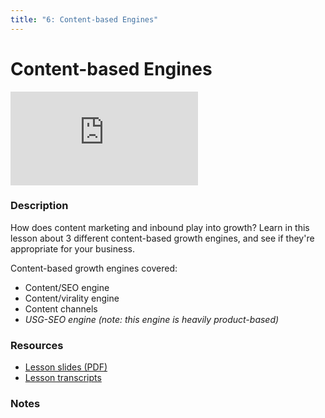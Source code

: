 ```yaml
---
title: "6: Content-based Engines"
---
```


# Content-based Engines

<div class='embed-container'><iframe src='https://player.vimeo.com/video/322707365' frameborder='0' webkitAllowFullScreen mozallowfullscreen allowFullScreen></iframe></div>


### Description

How does content marketing and inbound play into growth? Learn in this lesson about 3 different content-based growth engines, and see if they're appropriate for your business.

Content-based growth engines covered:
- Content/SEO engine
- Content/virality engine
- Content channels
- *USG-SEO engine (note: this engine is heavily product-based)*

### Resources

- [Lesson slides (PDF)](https://wvww.googledrive.com/file_public_link)
- [Lesson transcripts](https://wvww.googledrive.com/file_public_link)

### Notes